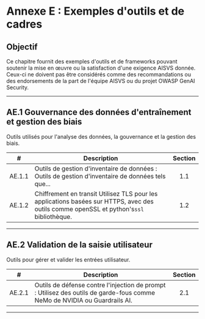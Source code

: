 # Annexe E : Exemples d'outils et de cadres

## Objectif

Ce chapitre fournit des exemples d'outils et de frameworks pouvant soutenir la mise en œuvre ou la satisfaction d'une exigence AISVS donnée. Ceux-ci ne doivent pas être considérés comme des recommandations ou des endorsements de la part de l'équipe AISVS ou du projet OWASP GenAI Security.

---

## AE.1 Gouvernance des données d'entraînement et gestion des biais

Outils utilisés pour l'analyse des données, la gouvernance et la gestion des biais.

|   #    | Description                                                                                                                              | Section |
| :----: | ---------------------------------------------------------------------------------------------------------------------------------------- | :-----: |
| AE.1.1 | Outils de gestion d'inventaire de données : Outils de gestion d'inventaire de données tels que...                                        |   1.1   |
| AE.1.2 | Chiffrement en transit Utilisez TLS pour les applications basées sur HTTPS, avec des outils comme openSSL et python's`ssl` bibliothèque. |   1.2   |

---

## AE.2 Validation de la saisie utilisateur

Outils pour gérer et valider les entrées utilisateur.

|   #    | Description                                                                                                               | Section |
| :----: | ------------------------------------------------------------------------------------------------------------------------- | :-----: |
| AE.2.1 | Outils de défense contre l'injection de prompt : Utilisez des outils de garde-fous comme NeMo de NVIDIA ou Guardrails AI. |   2.1   |

---

